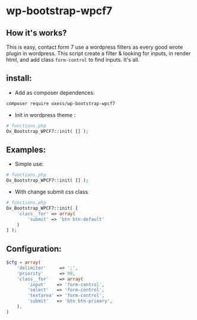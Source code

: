 # wp-bootstrap-wpcf7

## How it's works?
This is easy, contact form 7 use a wordpress filters as every good wrote plugin in wordpress.
This script create a filter & looking for inputs, in render html, and add class
`form-control` to find inputs.
It's all.

## install:

- Add as composer dependences:
```bash
composer require oxess/wp-bootstrap-wpcf7
```
- Init in wordpress theme :
```php
# functions.php
Ox_Bootstrap_WPCF7::init( [] );
```

## Examples:

- Simple use:
```php
# functions.php
Ox_Bootstrap_WPCF7::init( [] );
```

- With change submit css class
```php
# functions.php
Ox_Bootstrap_WPCF7::init( [
    'class__for' => array(
        'submit' => 'btn btn-default'
    )
] );
```

## Configuration:

```php
$cfg = array(
    'delimiter'     => ';',
    'priority'      => 99,
    'class__for'    => array(
        'input'    => 'form-control',
        'select'   => 'form-control',
        'textarea' => 'form-control',
        'submit'   => 'btn btn-primary',
    ),
)
```

